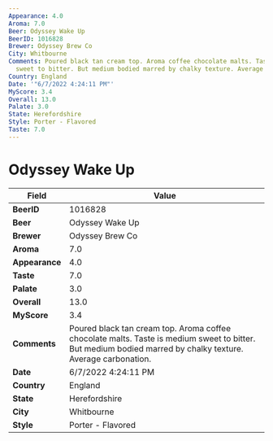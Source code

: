 ```yaml
---
Appearance: 4.0
Aroma: 7.0
Beer: Odyssey Wake Up
BeerID: 1016828
Brewer: Odyssey Brew Co
City: Whitbourne
Comments: Poured black tan cream top. Aroma coffee chocolate malts. Taste is medium
  sweet to bitter. But medium bodied marred by chalky texture. Average carbonation.
Country: England
Date: '"6/7/2022 4:24:11 PM"'
MyScore: 3.4
Overall: 13.0
Palate: 3.0
State: Herefordshire
Style: Porter - Flavored
Taste: 7.0
---
```


# Odyssey Wake Up

| Field         | Value |
|---------------|-------|
| **BeerID** | 1016828 |
| **Beer** | Odyssey Wake Up |
| **Brewer** | Odyssey Brew Co |
| **Aroma** | 7.0 |
| **Appearance** | 4.0 |
| **Taste** | 7.0 |
| **Palate** | 3.0 |
| **Overall** | 13.0 |
| **MyScore** | 3.4 |
| **Comments** | Poured black tan cream top. Aroma coffee chocolate malts. Taste is medium sweet to bitter. But medium bodied marred by chalky texture. Average carbonation. |
| **Date** | 6/7/2022 4:24:11 PM |
| **Country** | England |
| **State** | Herefordshire |
| **City** | Whitbourne |
| **Style** | Porter - Flavored |
